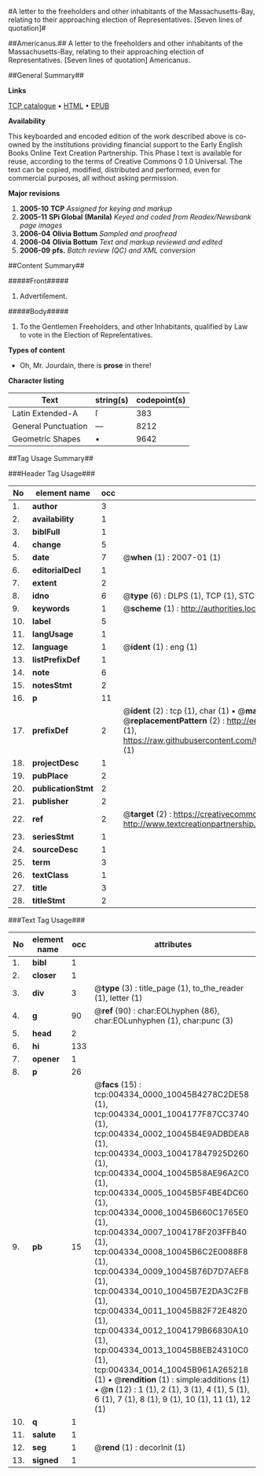 #A letter to the freeholders and other inhabitants of the Massachusetts-Bay, relating to their approaching election of Representatives. [Seven lines of quotation]#

##Americanus.##
A letter to the freeholders and other inhabitants of the Massachusetts-Bay, relating to their approaching election of Representatives. [Seven lines of quotation]
Americanus.

##General Summary##

**Links**

[TCP catalogue](http://www.ota.ox.ac.uk/tcp/)  • 
[HTML](http://tei.it.ox.ac.uk/tcp/Texts-HTML/free/N03/N03547.html)  • 
[EPUB](http://tei.it.ox.ac.uk/tcp/Texts-EPUB/free/N03/N03547.epub)

**Availability**

This keyboarded and encoded edition of the
	       work described above is co-owned by the institutions
	       providing financial support to the Early English Books
	       Online Text Creation Partnership. This Phase I text is
	       available for reuse, according to the terms of Creative
	       Commons 0 1.0 Universal. The text can be copied,
	       modified, distributed and performed, even for
	       commercial purposes, all without asking permission.

**Major revisions**

1. __2005-10__ __TCP__ *Assigned for keying and markup*
1. __2005-11__ __SPi Global (Manila)__ *Keyed and coded from Readex/Newsbank page images*
1. __2006-04__ __Olivia Bottum__ *Sampled and proofread*
1. __2006-04__ __Olivia Bottum__ *Text and markup reviewed and edited*
1. __2006-09__ __pfs.__ *Batch review (QC) and XML conversion*

##Content Summary##

#####Front#####

1. Advertiſement.

#####Body#####

1. To the Gentlemen Freeholders, and other Inhabitants, qualified by Law to vote in the Election of Repreſentatives.

**Types of content**

  * Oh, Mr. Jourdain, there is **prose** in there!

**Character listing**


|Text|string(s)|codepoint(s)|
|---|---|---|
|Latin Extended-A|ſ|383|
|General Punctuation|—|8212|
|Geometric Shapes|▪|9642|

##Tag Usage Summary##

###Header Tag Usage###

|No|element name|occ|attributes|
|---|---|---|---|
|1.|__author__|3||
|2.|__availability__|1||
|3.|__biblFull__|1||
|4.|__change__|5||
|5.|__date__|7| @__when__ (1) : 2007-01 (1)|
|6.|__editorialDecl__|1||
|7.|__extent__|2||
|8.|__idno__|6| @__type__ (6) : DLPS (1), TCP (1), STC (1), NOTIS (1), IMAGE-SET (1), EVANS-CITATION (1)|
|9.|__keywords__|1| @__scheme__ (1) : http://authorities.loc.gov/ (1)|
|10.|__label__|5||
|11.|__langUsage__|1||
|12.|__language__|1| @__ident__ (1) : eng (1)|
|13.|__listPrefixDef__|1||
|14.|__note__|6||
|15.|__notesStmt__|2||
|16.|__p__|11||
|17.|__prefixDef__|2| @__ident__ (2) : tcp (1), char (1)  •  @__matchPattern__ (2) : ([0-9\-]+):([0-9IVX]+) (1), (.+) (1)  •  @__replacementPattern__ (2) : http://eebo.chadwyck.com/downloadtiff?vid=$1&page=$2 (1), https://raw.githubusercontent.com/textcreationpartnership/Texts/master/tcpchars.xml#$1 (1)|
|18.|__projectDesc__|1||
|19.|__pubPlace__|2||
|20.|__publicationStmt__|2||
|21.|__publisher__|2||
|22.|__ref__|2| @__target__ (2) : https://creativecommons.org/publicdomain/zero/1.0/ (1), http://www.textcreationpartnership.org/docs/. (1)|
|23.|__seriesStmt__|1||
|24.|__sourceDesc__|1||
|25.|__term__|3||
|26.|__textClass__|1||
|27.|__title__|3||
|28.|__titleStmt__|2||


###Text Tag Usage###

|No|element name|occ|attributes|
|---|---|---|---|
|1.|__bibl__|1||
|2.|__closer__|1||
|3.|__div__|3| @__type__ (3) : title_page (1), to_the_reader (1), letter (1)|
|4.|__g__|90| @__ref__ (90) : char:EOLhyphen (86), char:EOLunhyphen (1), char:punc (3)|
|5.|__head__|2||
|6.|__hi__|133||
|7.|__opener__|1||
|8.|__p__|26||
|9.|__pb__|15| @__facs__ (15) : tcp:004334_0000_10045B4278C2DE58 (1), tcp:004334_0001_1004177F87CC3740 (1), tcp:004334_0002_10045B4E9ADBDEA8 (1), tcp:004334_0003_100417847925D260 (1), tcp:004334_0004_10045B58AE96A2C0 (1), tcp:004334_0005_10045B5F4BE4DC60 (1), tcp:004334_0006_10045B660C1765E0 (1), tcp:004334_0007_1004178F203FFB40 (1), tcp:004334_0008_10045B6C2E0088F8 (1), tcp:004334_0009_10045B76D7D7AEF8 (1), tcp:004334_0010_10045B7E2DA3C2F8 (1), tcp:004334_0011_10045B82F72E4820 (1), tcp:004334_0012_1004179B66830A10 (1), tcp:004334_0013_10045B8EB24310C0 (1), tcp:004334_0014_10045B961A265218 (1)  •  @__rendition__ (1) : simple:additions (1)  •  @__n__ (12) : 1 (1), 2 (1), 3 (1), 4 (1), 5 (1), 6 (1), 7 (1), 8 (1), 9 (1), 10 (1), 11 (1), 12 (1)|
|10.|__q__|1||
|11.|__salute__|1||
|12.|__seg__|1| @__rend__ (1) : decorInit (1)|
|13.|__signed__|1||
